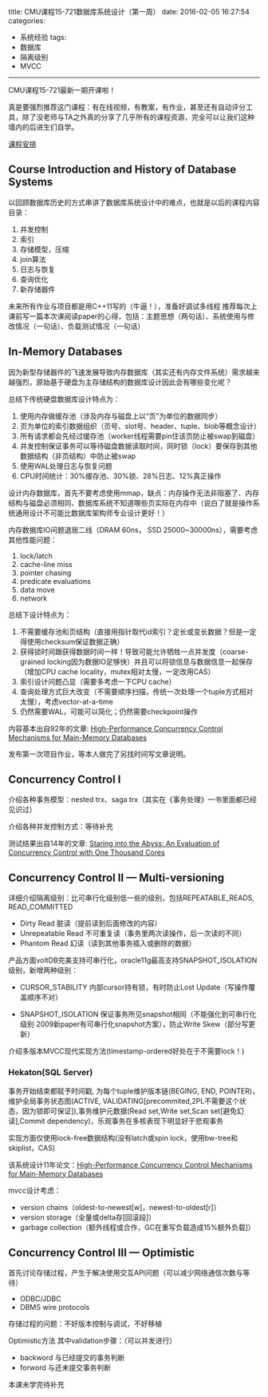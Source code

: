 title: CMU课程15-721数据库系统设计（第一周）
date: 2016-02-05 16:27:54
categories:
- 系统经验
tags:
- 数据库
- 隔离级别
- MVCC
---

CMU课程15-721最新一期开课啦！

真是要强烈推荐这门课程：有在线视频，有教案，有作业，甚至还有自动评分工具，除了没老师与TA之外真的分享了几乎所有的课程资源，完全可以让我们这种墙内的后进生们自学。

[课程安排](http://15721.courses.cs.cmu.edu/spring2016/schedule.html)

## Course Introduction and History of Database Systems

以回顾数据库历史的方式串讲了数据库系统设计中的难点，也就是以后的课程内容目录：

1. 并发控制
2. 索引
3. 存储模型，压缩
4. join算法
5. 日志与恢复
6. 查询优化
7. 新存储器件

未来所有作业与项目都是用C++11写的（牛逼！），准备好调试多线程
推荐每次上课前写一篇本次课阅读paper的心得，包括：主题思想（两句话）、系统使用与修改情况（一句话）、负载测试情况（一句话）

## In-Memory Databases

因为新型存储器件的飞速发展导致内存数据库（其实还有内存文件系统）需求越来越强烈，原始基于硬盘为主存储结构的数据库设计因此会有哪些变化呢？

总结下传统硬盘数据库设计特点为：

1. 使用内存做缓存池（涉及内存与磁盘上以“页”为单位的数据同步）
2. 页为单位的索引数据组织（页号、slot号、header、tuple、blob等概念设计）
3. 所有请求都会先经过缓存池（worker线程需要pin住该页防止被swap到磁盘）
4. 并发控制保证事务可以等待磁盘数据读取时间，同时锁（lock）要保存到其他数据结构（非页结构）中防止被swap
5. 使用WAL处理日志与恢复问题
6. CPU时间统计：30%缓存池、30%锁、28%日志、12%真正操作

设计内存数据库，首先不要考虑使用mmap，缺点：内存操作无法非阻塞了、内存结构与磁盘必须相同、数据库系统不知道哪些页实际在内存中（说白了就是操作系统通用设计不可能比数据库架构师专业设计更好！） 

内存数据库IO问题退居二线（DRAM 60ns， SSD 25000~30000ns），需要考虑其他性能问题：
1. lock/latch
2. cache-line miss
3. pointer chasing
4. predicate evaluations
5. data move
6. network

总结下设计特点为：

1. 不需要缓存池和页结构（直接用指针取代id索引？定长或变长数据？但是一定得使用checksum保证数据正确）
2. 获得锁时间跟获得数据时间一样！导致可能允许牺牲一点并发度（coarse-grained locking因为数据IO足够快）并且可以将锁信息与数据信息一起保存（增加CPU cache locality，mutex相对太慢，一定改用CAS）
3. 索引设计问题凸显（需要多考虑一下CPU cache）
4. 查询处理方式巨大改变（不需要顺序扫描，传统一次处理一个tuple方式相对太慢），考虑vector-at-a-time
5. 仍然需要WAL，可能可以简化；仍然需要checkpoint操作

内容基本出自92年的文章: [High-Performance Concurrency Control Mechanisms for Main-Memory Databases](http://15721.courses.cs.cmu.edu/spring2016/papers/p298-larson.pdf)

发布第一次项目作业，等本人做完了另找时间写文章说明。

## Concurrency Control I

介绍各种事务模型：nested trx、saga trx（其实在《事务处理》一书里面都已经见识过）

介绍各种并发控制方式：等待补充

测试结果出自14年的文章: [Staring into the Abyss: An Evaluation of Concurrency Control with One Thousand Cores](http://15721.courses.cs.cmu.edu/spring2016/papers/p209-yu.pdf)

## Concurrency Control II — Multi-versioning

详细介绍隔离级别：比可串行化级别低一些的级别，包括REPEATABLE_READS, READ_COMMITTED 

- Dirty Read 脏读（提前读到后面修改的内容）
- Unrepeatable Read 不可重复读（事务里两次读操作，后一次读的不同）
- Phantom Read 幻读（读到其他事务插入或删除的数据）

产品方面voltDB完美支持可串行化，oracle11g最高支持SNAPSHOT_ISOLATION级别，新增两种级别：

- CURSOR_STABILITY 内部cursor持有锁，有时防止Lost Update（写操作覆盖顺序不对）

- SNAPSHOT_ISOLATION 保证事务所见snapshot相同（不能强化到可串行化级别 2009新paper有可串行化snapshot方案），防止Write Skew（部分写更新）

介绍多版本MVCC现代实现方法(timestamp-ordered好处在于不需要lock！)

### Hekaton(SQL Server) 
  
  事务开始结束都赋予时间戳, 为每个tuple维护版本链(BEGING, END, POINTER)，维护全局事务状态图(ACTIVE, VALIDATING[precommited,2PL不需要这个状态，因为锁即可保证]),事务维护元数据(Read set,Write set,Scan set[避免幻读],Commit dependency)，乐观事务在多核表现下明显好于悲观事务
  
  实现方面仅使用lock-free数据结构(没有latch或spin lock，使用bw-tree和skiplist，CAS)
  
  该系统设计11年论文：[High-Performance Concurrency Control Mechanisms for Main-Memory Databases](http://15721.courses.cs.cmu.edu/spring2016/papers/p298-larson.pdf)

mvcc设计考虑：

- version chains（oldest-to-newest[w]，newest-to-oldest[r]）
- version storage（全量或delta存[回滚段]）
- garbage collection（额外线程或合作，GC在重写负载造成15%额外负载]）

## Concurrency Control III — Optimistic

首先讨论存储过程，产生于解决使用交互API问题（可以减少网络通信次数与等待）
- ODBC/JDBC
- DBMS wire protocols

存储过程的问题：不好版本控制与调试，不好移植

Optimistic方法 其中validation步骤：（可以并发进行）

- backword 与已经提交的事务判断
- forword 与还未提交事务判断

本课未学完待补充